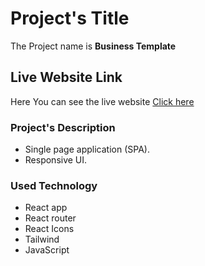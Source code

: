 # Project's Title

The Project name is **Business Template**

## Live Website Link

Here You can see the live website [Click here]()

### Project's Description

* Single page application (SPA).
* Responsive UI.

### Used Technology

* React app
* React router
* React Icons
* Tailwind 
* JavaScript